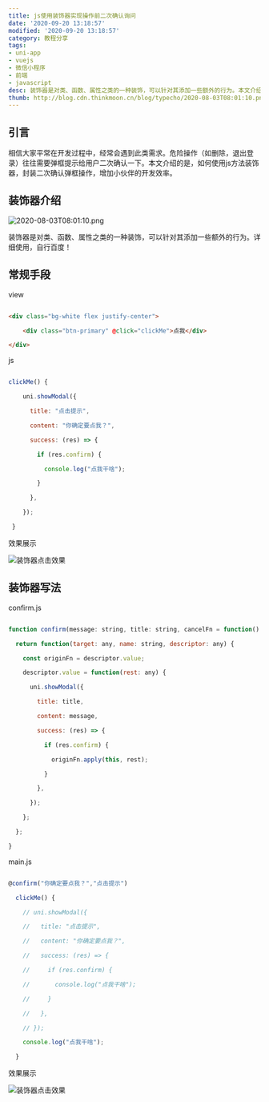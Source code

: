 ```yaml
---
title: js使用装饰器实现操作前二次确认询问
date: '2020-09-20 13:18:57'
modified: '2020-09-20 13:18:57'
category: 教程分享
tags:
- uni-app
- vuejs
- 微信小程序
- 前端
- javascript
desc: 装饰器是对类、函数、属性之类的一种装饰，可以针对其添加一些额外的行为。本文介绍的是，如何js方法装饰器，封装二次确认弹框操作，增加小伙伴的开发效率。
thumb: http://blog.cdn.thinkmoon.cn/blog/typecho/2020-08-03T08:01:10.png
---
```


## 引言

相信大家平常在开发过程中，经常会遇到此类需求。危险操作（如删除，退出登录）往往需要弹框提示给用户二次确认一下。本文介绍的是，如何使用js方法装饰器，封装二次确认弹框操作，增加小伙伴的开发效率。

## 装饰器介绍

![2020-08-03T08:01:10.png][1]

装饰器是对类、函数、属性之类的一种装饰，可以针对其添加一些额外的行为。详细使用，自行百度！

## 常规手段

view

```html
<div class="bg-white flex justify-center">
	<div class="btn-primary" @click="clickMe">点我</div>
</div>
```

js

```javascript
clickMe() {
    uni.showModal({
      title: "点击提示",
      content: "你确定要点我？",
      success: (res) => {
        if (res.confirm) {
          console.log("点我干啥");
        }
      },
    });
 }
```

效果展示

![装饰器点击效果](http://blog.cdn.thinkmoon.cn/blog/typecho/装饰器点击效果.gif)



## 装饰器写法

confirm.js

```javascript
function confirm(message: string, title: string, cancelFn = function() {}) {
  return function(target: any, name: string, descriptor: any) {
    const originFn = descriptor.value;
    descriptor.value = function(rest: any) {
      uni.showModal({
        title: title,
        content: message,
        success: (res) => {
          if (res.confirm) {
            originFn.apply(this, rest);
          }
        },
      });
    };
  };
}
```

main.js

```javascript
@confirm("你确定要点我？","点击提示")
  clickMe() {
    // uni.showModal({
    //   title: "点击提示",
    //   content: "你确定要点我？",
    //   success: (res) => {
    //     if (res.confirm) {
    //       console.log("点我干啥");
    //     }
    //   },
    // });
    console.log("点我干啥");
  }
```

效果展示

![装饰器点击效果](http://blog.cdn.thinkmoon.cn/blog/typecho/装饰器点击效果.gif)



  [1]: http://blog.cdn.thinkmoon.cn/blog/typecho/2020-08-03T08:01:10.png
